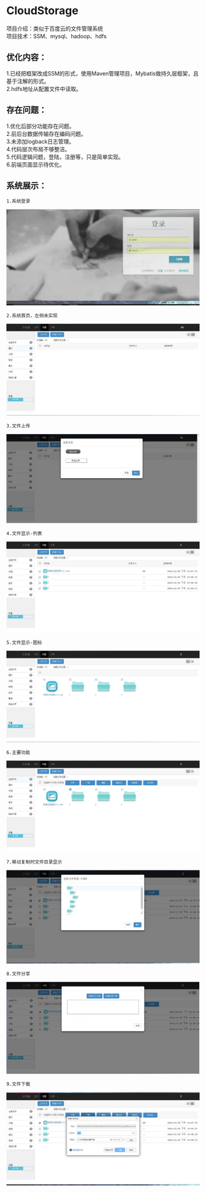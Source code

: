 # CloudStorage

项目介绍：类似于百度云的文件管理系统<br/>
项目技术：SSM、mysql、hadoop、hdfs<br/>

优化内容：<br/>
---
1.已经把框架改成SSM的形式，使用Maven管理项目，Mybatis做持久层框架，且基于注解的形式。<br/>
2.hdfs地址从配置文件中读取。<br/>

存在问题：<br/>
---

1.优化后部分功能存在问题。<br/>
2.前后台数据传输存在编码问题。<br/>
3.未添加logback日志管理。<br>
4.代码层次布局不够整洁。<br>
5.代码逻辑问题，登陆，注册等，只是简单实现。<br>
6.前端页面显示待优化。<br/>

系统展示：
---
```
1.系统登录
```

![image](https://github.com/rainyInSeptember/CloudStorage/raw/master/web/img/img/1.jpg)
```
2.系统首页，左侧未实现
```
![image](https://github.com/rainyInSeptember/CloudStorage/raw/master/web/img/img/2.jpg)
```
3.文件上传
```
![image](https://github.com/rainyInSeptember/CloudStorage/raw/master/web/img/img/3.jpg)
```
4.文件显示-列表
```
![image](https://github.com/rainyInSeptember/CloudStorage/raw/master/web/img/img/4.jpg)
```
5.文件显示-图标
```
![image](https://github.com/rainyInSeptember/CloudStorage/raw/master/web/img/img/5.jpg)
```
6.主要功能
```
![image](https://github.com/rainyInSeptember/CloudStorage/raw/master/web/img/img/6.jpg)
```
7.移动复制时文件目录显示
```
![image](https://github.com/rainyInSeptember/CloudStorage/raw/master/web/img/img/7.jpg)
```
8.文件分享
```
![image](https://github.com/rainyInSeptember/CloudStorage/raw/master/web/img/img/8.jpg)
```
9.文件下载
```
![image](https://github.com/rainyInSeptember/CloudStorage/raw/master/web/img/img/9.jpg)

